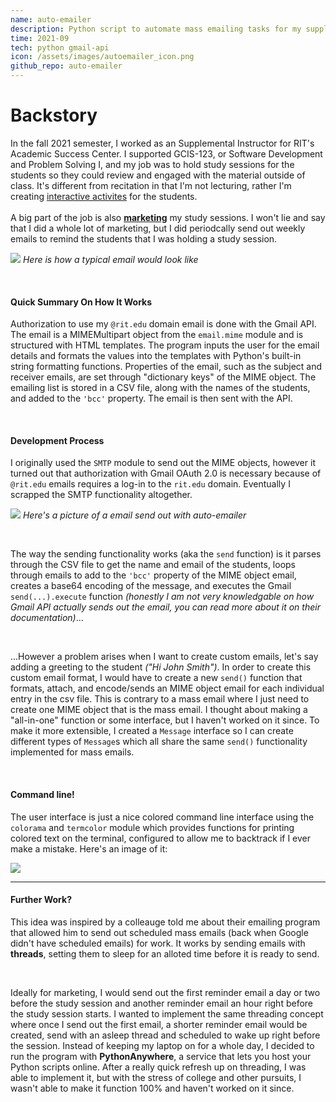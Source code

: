```yaml
---
name: auto-emailer
description: Python script to automate mass emailing tasks for my supplemental instructor job
time: 2021-09
tech: python gmail-api
icon: /assets/images/autoemailer_icon.png
github_repo: auto-emailer
---
```


# **Backstory**

In the fall 2021 semester, I worked as an Supplemental Instructor for RIT's Academic Success Center. I supported GCIS-123, or Software Development and Problem Solving I, and my job was to hold study sessions for the students so they could review and engaged with the material outside of class. It's different from recitation in that I'm not lecturing, rather I'm creating [interactive activites](https://github.com/brainuser5705/gcis-123-si-sessions) for the students. 
\
\
A big part of the job is also **<u>marketing</u>** my study sessions. I won't lie and say that I did a whole lot of marketing, but I did periodcally send out weekly emails to remind the students that I was holding a study session. 

![](https://i.imgur.com/RnwHYID.png)
*Here is how a typical email would look like*

<br>

#### **Quick Summary On How It Works**

Authorization to use my <code>@rit.edu</code> domain email is done with the Gmail API. The email is a MIMEMultipart object from the <code>email.mime</code> module and is structured with HTML templates. The program inputs the user for the email details and formats the values into the templates with Python's built-in string formatting functions. Properties of the email, such as the subject and receiver emails, are set through "dictionary keys" of the MIME object. The emailing list is stored in a CSV file, along with the names of the students, and added to the <code>'bcc'</code> property. The email is then sent with the API.

<br>

#### **Development Process**

I originally used the <code>SMTP</code> module to send out the MIME objects, however it turned out that authorization with Gmail OAuth 2.0 is necessary because of <code>@rit.edu</code> emails requires a log-in to the <code>rit.edu</code> domain. Eventually I scrapped the SMTP functionality altogether.

![](https://i.imgur.com/AnplDo8.png)
*Here's a picture of a email send out with auto-emailer*

<br>

The way the sending functionality works (aka the <code>send</code> function) is it parses through the CSV file to get the name and email of the students, loops through emails to add to the <code>'bcc'</code> property of the MIME object email, creates a base64 encoding of the message, and executes the Gmail `send(...).execute` function *(honestly I am not very knowledgable on how Gmail API actually sends out the email, you can read more about it on their documentation)*...

<br>

...However a problem arises when I want to create custom emails, let's say adding a greeting to the student *("Hi John Smith")*. In order to create this custom email format, I would have to create a new `send()` function that formats, attach, and encode/sends an MIME object email for each individual entry in the csv file. This is contrary to a mass email where I just need to create one MIME object that is the mass email. I thought about making a "all-in-one" function or some interface, but I haven't worked on it since. To make it more extensible, I created a `Message` interface so I can create different types of `Message`s which all share the same `send()` functionality implemented for mass emails.  

<br>

#### Command line!

The user interface is just a nice colored command line interface using the `colorama` and `termcolor` module which provides functions for printing colored text on the terminal, configured to allow me to backtrack if I ever make a mistake. Here's an image of it:

![](https://i.imgur.com/HZu3TTV.png)

---

#### **Further Work?**

This idea was inspired by a colleauge told me about their emailing program that allowed him to send out scheduled mass emails (back when Google didn't have scheduled emails) for work. It works by sending emails with **threads**, setting them to sleep for an alloted time before it is ready to send.

<br>

Ideally for marketing, I would send out the first reminder email a day or two before the study session and another reminder email an hour right before the study session starts. I wanted to implement the same threading concept where once I send out the first email, a shorter reminder email would be created, send with an asleep thread and scheduled to wake up right before the session. Instead of keeping my laptop on for a whole day, I decided to run the program with **PythonAnywhere**, a service that lets you host your Python scripts online. After a really quick refresh up on threading, I was able to implement it, but with the stress of college and other pursuits, I wasn't able to make it function 100% and haven't worked on it since. 